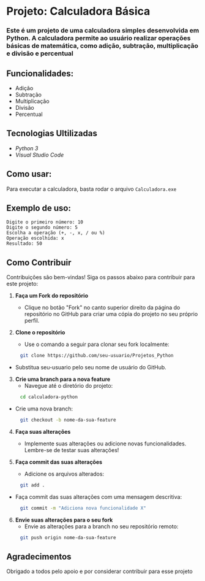 # Projeto: Calculadora Básica
### Este é um projeto de uma calculadora simples desenvolvida em Python. A calculadora permite ao usuário realizar operações básicas de matemática, como adição, subtração, multiplicação e divisão e percentual

## Funcionalidades:
* Adição
* Subtração
* Multiplicação
* Divisão
* Percentual

## Tecnologias Ultilizadas
- _Python 3_
- _Visual Studio Code_

## Como usar:
Para executar a calculadora, basta rodar o arquivo `Calculadora.exe`

## Exemplo de uso:
```plaintext
Digite o primeiro número: 10
Digite o segundo número: 5
Escolha a operação (+, -, x, / ou %)
Operação escolhida: x
Resultado: 50
```

## Como Contribuir

Contribuições são bem-vindas! Siga os passos abaixo para contribuir para este projeto:

1. **Faça um Fork do repositório**
   - Clique no botão "Fork" no canto superior direito da página do repositório no GitHub para criar uma cópia do projeto no seu próprio perfil.

2. **Clone o repositório**
   - Use o comando a seguir para clonar seu fork localmente:
     
```bash
     git clone https://github.com/seu-usuario/Projetos_Python
```
   - Substitua seu-usuario pelo seu nome de usuário do GitHub.

3. **Crie uma branch para a nova feature**
   - Navegue até o diretório do projeto:
     
```bash
     cd calculadora-python
```
   - Crie uma nova branch:
     
```bash
     git checkout -b nome-da-sua-feature
```

4. **Faça suas alterações**
   - Implemente suas alterações ou adicione novas funcionalidades. Lembre-se de testar suas alterações!

5. **Faça commit das suas alterações**
   - Adicione os arquivos alterados:
     
```bash
     git add .
```
   - Faça commit das suas alterações com uma mensagem descritiva:
     
```bash
     git commit -m "Adiciona nova funcionalidade X"
```

6. **Envie suas alterações para o seu fork**
   - Envie as alterações para a branch no seu repositório remoto:
     
```bash
     git push origin nome-da-sua-feature
```


## Agradecimentos
Obrigado a todos pelo apoio e por considerar contribuir para esse projeto 